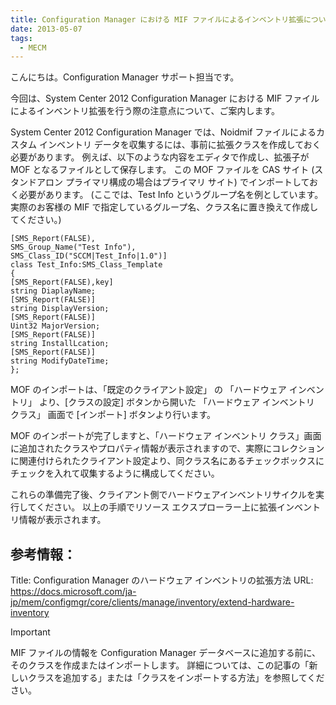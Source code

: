 ```yaml
---
title: Configuration Manager における MIF ファイルによるインベントリ拡張について
date: 2013-05-07
tags:
  - MECM
---
```


こんにちは。Configuration Manager サポート担当です。

今回は、System Center 2012 Configuration Manager における MIF ファイルによるインベントリ拡張を行う際の注意点について、ご案内します。

System Center 2012 Configuration Manager では、Noidmif ファイルによるカスタム インベントリ データを収集するには、事前に拡張クラスを作成しておく必要があります。
例えば、以下のような内容をエディタで作成し、拡張子が MOF となるファイルとして保存します。
この MOF ファイルを CAS サイト (スタンドアロン プライマリ構成の場合はプライマリ サイト) でインポートしておく必要があります。
(ここでは、Test Info というグループ名を例としています。実際のお客様の MIF で指定しているグループ名、クラス名に置き換えて作成してください。)
```mof
[SMS_Report(FALSE),
SMS_Group_Name("Test Info"),
SMS_Class_ID("SCCM|Test_Info|1.0")]
class Test_Info:SMS_Class_Template
{
[SMS_Report(FALSE),key]
string DiaplayName;
[SMS_Report(FALSE)]
string DisplayVersion;
[SMS_Report(FALSE)]
Uint32 MajorVersion;
[SMS_Report(FALSE)]
string InstallLcation;
[SMS_Report(FALSE)]
string ModifyDateTime;
};
```

MOF のインポートは、「既定のクライアント設定」 の 「ハードウェア インベントリ」 より、[クラスの設定] ボタンから開いた 「ハードウェア インベントリ クラス」 画面で [インポート] ボタンより行います。

MOF のインポートが完了しますと、「ハードウェア インベントリ クラス」画面に追加されたクラスやプロパティ情報が表示されますので、実際にコレクションに関連付けられたクライアント設定より、同クラス名にあるチェックボックスにチェックを入れて収集するように構成してください。

これらの準備完了後、クライアント側でハードウェアインベントリサイクルを実行してください。
以上の手順でリソース エクスプローラー上に拡張インベントリ情報が表示されます。

##  参考情報：
Title: Configuration Manager のハードウェア インベントリの拡張方法
URL: https://docs.microsoft.com/ja-jp/mem/configmgr/core/clients/manage/inventory/extend-hardware-inventory
> [!IMPORTANT]
> MIF ファイルの情報を Configuration Manager データベースに追加する前に、そのクラスを作成またはインポートします。 詳細については、この記事の「新しいクラスを追加する」または「クラスをインポートする方法」を参照してください。
